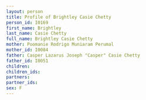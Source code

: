 ```yaml
---
layout: person
title: Profile of Brightley Casie Chetty
person_id: I0169
first_name: Brightley
last_name: Casie Chetty
full_name: Brightley Casie Chetty
mother: Poomanie Rodrigo Muniaram Perumal
mother_id: I0084
father: Casper Lazarus Joseph "Casper" Casie Chetty
father_id: I0051
children:
children_ids:
partners:
partner_ids:
sex: F
---
```


